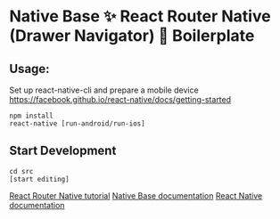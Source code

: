# Native Base ✨ React Router Native (Drawer Navigator) 🎌 Boilerplate

## Usage:
Set up react-native-cli and prepare a mobile device
https://facebook.github.io/react-native/docs/getting-started


```
npm install
react-native [run-android/run-ios]

```

## Start Development

```
cd src
[start editing]

```

[React Router Native tutorial](https://reacttraining.com/react-router/native/guides/quick-start)
[Native Base documentation](https://docs.nativebase.io/)
[React Native documentation](https://facebook.github.io/react-native/docs/tutorial)